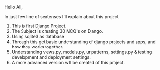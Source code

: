 Hello All, 

In just few line of sentenses I'll explain about this project

1. This is first Django Project.
2. The Subject is creating 30 MCQ's on Django.
3. Using sqlite3 as database
4. Through this get basic understanding of django projects and apps, and how they works together.
5. Understanding views.py, models.py, urlpatterns, settings.py & testing development and deployment settings.
6. A more advanced version will be created of this project.
